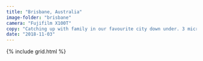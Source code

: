 ```yaml
---
title: "Brisbane, Australia"
image-folder: "brisbane"
camera: "Fujifilm X100T"
copy: "Catching up with family in our favourite city down under. 3 micro breweries within a stone's throw of the apartment might have something to do with it…"
date: "2018-11-03"
---
```


{% include grid.html %}